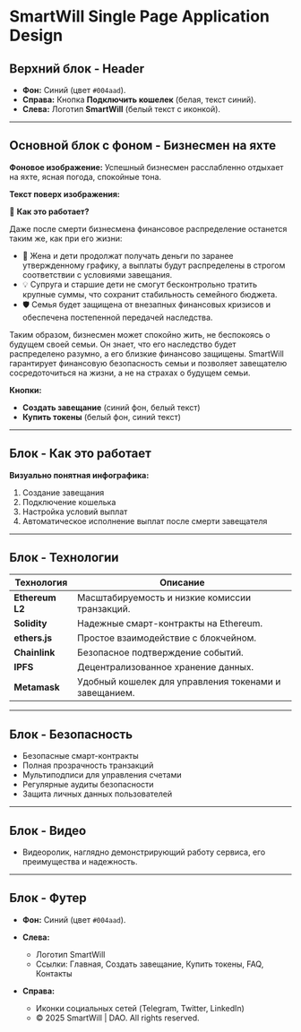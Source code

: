 # SmartWill Single Page Application Design

## Верхний блок - Header
- **Фон:** Синий (цвет `#004aad`).
- **Справа:** Кнопка **Подключить кошелек** (белая, текст синий).
- **Слева:** Логотип **SmartWill** (белый текст с иконкой).

---

## Основной блок с фоном - Бизнесмен на яхте

**Фоновое изображение:** Успешный бизнесмен расслабленно отдыхает на яхте, ясная погода, спокойные тона.

**Текст поверх изображения:**

📅 **Как это работает?**

Даже после смерти бизнесмена финансовое распределение останется таким же, как при его жизни:

- 📅 Жена и дети продолжат получать деньги по заранее утвержденному графику, а выплаты будут распределены в строгом соответствии с условиями завещания.
- 💡 Супруга и старшие дети не смогут бесконтрольно тратить крупные суммы, что сохранит стабильность семейного бюджета.
- 🛡 Семья будет защищена от внезапных финансовых кризисов и обеспечена постепенной передачей наследства.

Таким образом, бизнесмен может спокойно жить, не беспокоясь о будущем своей семьи. Он знает, что его наследство будет распределено разумно, а его близкие финансово защищены. SmartWill гарантирует финансовую безопасность семьи и позволяет завещателю сосредоточиться на жизни, а не на страхах о будущем семьи.

**Кнопки:**
- **Создать завещание** (синий фон, белый текст)
- **Купить токены** (белый фон, синий текст)

---

## Блок - Как это работает

**Визуально понятная инфографика:**

1. Создание завещания
2. Подключение кошелька
3. Настройка условий выплат
4. Автоматическое исполнение выплат после смерти завещателя

---

## Блок - Технологии

| Технология                | Описание                                           |
|---------------------------|----------------------------------------------------|
| **Ethereum L2**           | Масштабируемость и низкие комиссии транзакций.     |
| **Solidity**              | Надежные смарт-контракты на Ethereum.              |
| **ethers.js**             | Простое взаимодействие с блокчейном.               |
| **Chainlink**             | Безопасное подтверждение событий.                  |
| **IPFS**                  | Децентрализованное хранение данных.                |
| **Metamask**              | Удобный кошелек для управления токенами и завещанием. |

---

## Блок - Безопасность

- Безопасные смарт-контракты
- Полная прозрачность транзакций
- Мультиподписи для управления счетами
- Регулярные аудиты безопасности
- Защита личных данных пользователей

---

## Блок - Видео

- Видеоролик, наглядно демонстрирующий работу сервиса, его преимущества и надежность.

---

## Блок - Футер

- **Фон:** Синий (цвет `#004aad`).
- **Слева:**
    - Логотип SmartWill
    - Ссылки: Главная, Создать завещание, Купить токены, FAQ, Контакты

- **Справа:**
    - Иконки социальных сетей (Telegram, Twitter, LinkedIn)
    - © 2025 SmartWill | DAO. All rights reserved.
